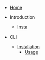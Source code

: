 - [Home](/)

- Introduction

  - [Insta](/guide/)

- CLI
  - [ Installation](/guide/cli/installation)
    - [Usage](/guide/cli/usage)
